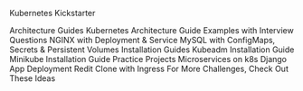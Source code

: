 Kubernetes Kickstarter

Architecture Guides
Kubernetes Architecture Guide
Examples with Interview Questions
NGINX with Deployment & Service
MySQL with ConfigMaps, Secrets & Persistent Volumes
Installation Guides
Kubeadm Installation Guide
Minikube Installation Guide
Practice Projects
Microservices on k8s
Django App Deployment
Redit Clone with Ingress
For More Challenges, Check Out These Ideas
